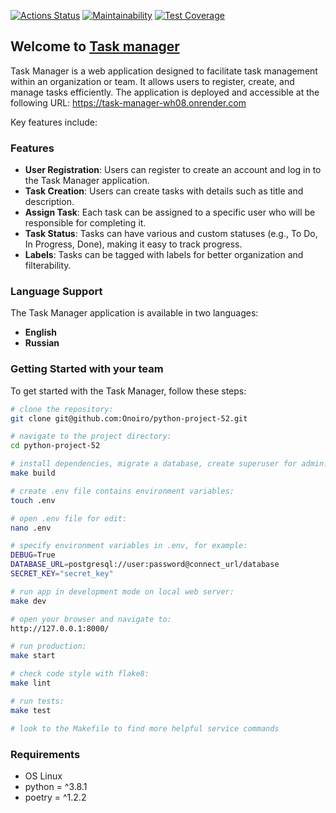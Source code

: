 [![Actions Status](https://github.com/Onoiro/python-project-52/actions/workflows/hexlet-check.yml/badge.svg)](https://github.com/Onoiro/python-project-52/actions)
[![Maintainability](https://api.codeclimate.com/v1/badges/3c6f1330d7e0f614ccb3/maintainability)](https://codeclimate.com/github/Onoiro/python-project-52/maintainability)
[![Test Coverage](https://api.codeclimate.com/v1/badges/3c6f1330d7e0f614ccb3/test_coverage)](https://codeclimate.com/github/Onoiro/python-project-52/test_coverage)

## Welcome to [Task manager](https://task-manager-wh08.onrender.com)
Task Manager is a web application designed to facilitate task management within an organization or team. It allows users to register, create, and manage tasks efficiently.
The application is deployed and accessible at the following URL: https://task-manager-wh08.onrender.com

Key features include:

### Features

- **User Registration**: Users can register to create an account and log in to the Task Manager application.
- **Task Creation**: Users can create tasks with details such as title and description.
- **Assign Task**: Each task can be assigned to a specific user who will be responsible for completing it.
- **Task Status**: Tasks can have various and custom statuses (e.g., To Do, In Progress, Done), making it easy to track progress.
- **Labels**: Tasks can be tagged with labels for better organization and filterability.

### Language Support

The Task Manager application is available in two languages:

- **English**
- **Russian**

### Getting Started with your team

To get started with the Task Manager, follow these steps:
```bash
# clone the repository:
git clone git@github.com:Onoiro/python-project-52.git

# navigate to the project directory:
cd python-project-52

# install dependencies, migrate a database, create superuser for admin:
make build

# create .env file contains environment variables:
touch .env

# open .env file for edit:
nano .env

# specify environment variables in .env, for example:
DEBUG=True
DATABASE_URL=postgresql://user:password@connect_url/database
SECRET_KEY="secret_key"

# run app in development mode on local web server:
make dev

# open your browser and navigate to:
http://127.0.0.1:8000/

# run production:
make start

# check code style with flake8:
make lint

# run tests:
make test

# look to the Makefile to find more helpful service commands
```
### Requirements
* OS Linux  
* python = ^3.8.1
* poetry = ^1.2.2
